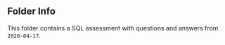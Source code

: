 ## Folder Info

This folder contains a SQL assessment with questions and answers from `2020-04-17`. 
